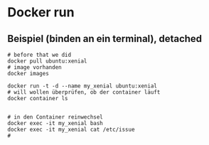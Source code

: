 # Docker run 

## Beispiel (binden an ein terminal), detached

```
# before that we did
docker pull ubuntu:xenial
# image vorhanden 
docker images

docker run -t -d --name my_xenial ubuntu:xenial
# will wollen überprüfen, ob der container läuft
docker container ls 


# in den Container reinwechsel 
docker exec -it my_xenial bash 
docker exec -it my_xenial cat /etc/issue
# 

```
